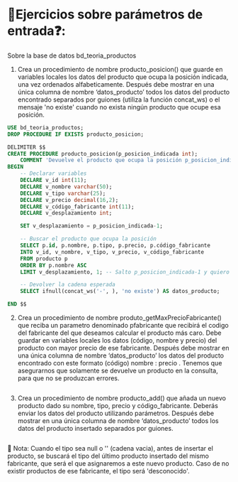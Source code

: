 # 📝Ejercicios sobre parámetros de entrada❓:
Sobre la base de datos bd_teoria_productos

1. Crea un procedimiento de nombre producto_posicion() que guarde en variables locales los datos del producto que ocupa la posición indicada, una vez ordenados alfabeticamente. Después debe mostrar en una única columna de nombre ‘datos_producto’ todos los datos del producto encontrado separados por guiones (utiliza la función concat_ws) o el mensaje 'no existe' cuando no exista ningún producto que ocupe esa posición.
```sql 
USE bd_teoria_productos;
DROP PROCEDURE IF EXISTS producto_posicion;

DELIMITER $$
CREATE PROCEDURE producto_posicion(p_posicion_indicada int);
	COMMENT 'Devuelve el producto que ocupa la posición p_posicion_indicada en una cadena separada por guiones'
BEGIN
    -- Declarar variables
    DECLARE v_id int(11);
    DECLARE v_nombre varchar(50);
    DECLARE v_tipo varchar(25);
    DECLARE v_precio decimal(16,2);
    DECLARE v_código_fabricante int(11);
    DECLARE v_desplazamiento int;

    SET v_desplazamiento = p_posicion_indicada-1;

    -- Buscar el producto que ocupa la posición
	SELECT p.id, p.nombre, p.tipo, p.precio, p.código_fabricante
    INTO v_id, v_nombre, v_tipo, v_precio, v_código_fabricante
    FROM producto p
    ORDER BY p.nombre ASC
    LIMIT v_desplazamiento, 1; -- Salto p_posicion_indicada-1 y quiero 1 posición, pero no admite ciertos caracteres, solo valores numéricos

    -- Devolver la cadena esperada
    SELECT ifnull(concat_ws('-', ), 'no existe') AS datos_producto;

END $$
```


2. Crea un procedimiento de nombre produto_getMaxPrecioFabricante() que reciba un parametro denominado pfabricante que recibirá el codigo del fabricante del que deseamos calcular el producto más caro. Debe guardar en variables locales los datos (código, nombre y precio) del producto con mayor precio de ese fabricante. Después debe mostrar en una única columna de nombre ‘datos_producto’ los datos del producto encontrado con este formato (código) nombre : precio . Tenemos que asegurarnos que solamente se devuelve un producto en la consulta, para que no se produzcan errores.

```sql 

```


3. Crea un procedimiento de nombre producto_add() que añada un nuevo producto dado su nombre, tipo, precio y código_fabricante. Deberás enviar los datos del producto utilizando parámetros. Después debe mostrar en una única columna de nombre ‘datos_producto’ todos los datos del producto insertado separados por guiones.
   
```sql 

```


📝 Nota: Cuando el tipo sea null o '' (cadena vacia), antes de insertar el producto, se buscará el tipo del último producto insertado del mismo fabricante, que será el que asignaremos a este nuevo producto. Caso de no existir productos de ese fabricante, el tipo será 'desconocido'.